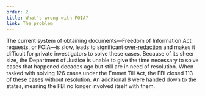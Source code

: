 ```yaml
---
order: 2
title: What's wrong with FOIA?
link: The problem
---
```

The current system of obtaining documents—Freedom of Information Act requests, or FOIA—is slow, leads to significant <span id="slateLink">[over-redaction](http://www.slate.com/blogs/future_tense/2013/10/03/justice_department_guilty_of_overclassifying_documents_internal_audit_finds.html)</span> and makes it difficult for private investigators to solve these cases. Because of its sheer size, the Department of Justice is unable to give the time necessary to solve cases that happened decades ago but still are in need of resolution. When tasked with solving 126 cases under the Emmet Till Act, the FBI closed 113 of these cases without resolution. An additional 8 were handed down to the states, meaning the FBI no longer involved itself with them.
